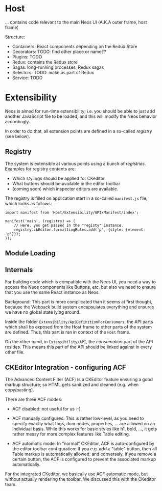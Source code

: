 # Host

... contains code relevant to the main Neos UI (A.K.A outer frame, host frame)

Structure:

* Containers: React components depending on the Redux Store
* Decorators: TODO: find other place or name??
* Plugins: TODO
* Redux: contains the Redux store
* Sagas: long-running processes, Redux sagas
* Selectors: TODO: make as part of Redux
* Service: TODO




# Extensibility

Neos is aimed for run-time extensibility; i.e. you should be able to just add another JavaScript file to be loaded,
and this will modify the Neos behavior accordingly.

In order to do that, all extension points are defined in a so-called *registry* (see below).

## Registry

The system is extensible at various points using a bunch of *registries*. Examples for registry contents are:

* Which stylings should be applied for CKeditor
* What buttons should be available in the editor toolbar
* (coming soon) which inspector editors are available.

The registry is filled on application start in a so-called `manifest.js` file, which looks as follows:

```
import manifest from 'Host/Extensibility/API/Manifest/index';

manifest('main', (registry) => {
    // Here, you get passed in the "registy" instance.
    registry.ckEditor.formattingRules.add('p', {style: {element: 'p'}});
});
```


## Module Loading



## Internals

For building code which is compatible with the Neos UI, you need a way to access the Neos components like Buttons, etc, but also
we need to ensure that you use the same React instance as Neos.

Background: This part is more complicated than it seems at first thought, because the Webpack build system encapsulates everything
            and ensures we have no global state lying around.

Inside the folder `Extensibility/ApiDefinitionForConsumers`, the API parts which shall be exposed from the Host frame to other parts
of the system are defined. Thus, this part is ran in context of the `Host` frame.

On the other hand, in `Extensibility/API`, the *consumation* part of the API resides. This means this part of the API should be
linked against in every other file.



## CKEditor Integration - configuring ACF

The Advanced Content Filter (ACF) is a CKEditor feature ensuring a good markup structure; so HTML gets sanitized and cleaned (e.g. when copy/pasting).

There are three ACF modes:

- ACF disabled: not useful for us :-)

- ACF manually configured: This is rather low-level, as you need to specify exactly what tags, dom nodes, properties, ... are allowed on an individual
  basis. While this works for basic styles like h1, bold, ..., it gets rather messy for more complex features like Table editing.

- ACF automatic mode: In "normal" CKEditor, ACF is auto-configured by the editor toolbar configuration: If you e.g. add a "table" button, then all Table
  markup is automatically allowed; and conversely, if you remove a certain button, the ACF is configured to prevent the associated markup automatically.

For the integrated CKeditor, we basically use ACF automatic mode, but without actually rendering the toolbar. We discussed this with the CKeditor team.
